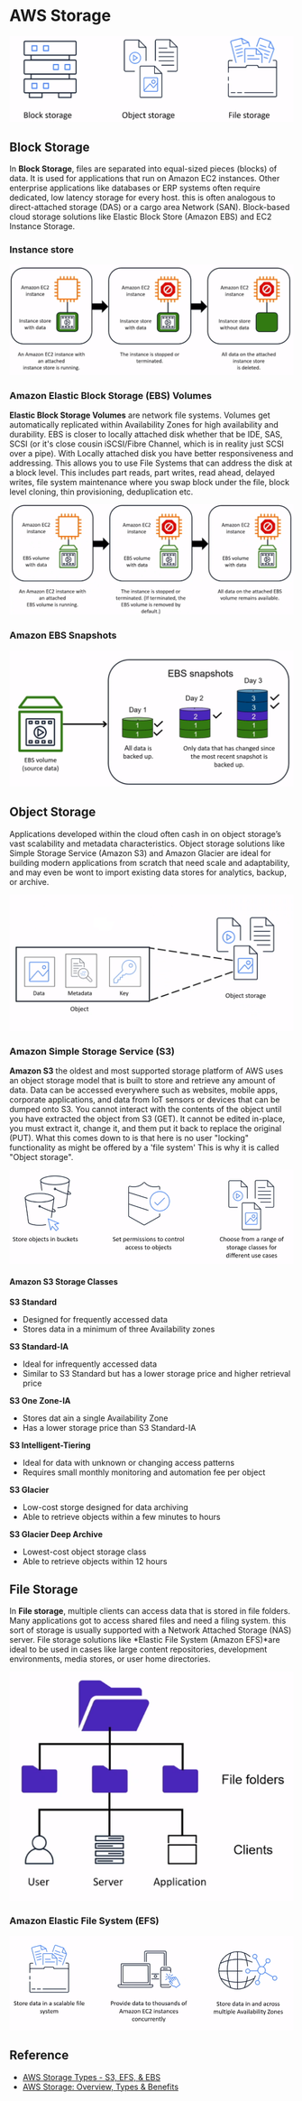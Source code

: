 # AWS Storage

![storage-types](assets/img/storage-types.png)

## Block Storage
In **Block Storage**, files are separated into equal-sized pieces (blocks) of data. It is used for applications that run on Amazon EC2 instances. Other enterprise applications like databases or ERP systems often require dedicated, low latency storage for every host. this is often analogous to direct-attached storage (DAS) or a cargo area Network (SAN). Block-based cloud storage solutions like Elastic Block Store (Amazon EBS) and EC2 Instance Storage.

### Instance store
![instance-store](assets/img/instance-store.png)

### Amazon Elastic Block Storage (EBS) Volumes
**Elastic Block Storage Volumes** are network file systems. Volumes get automatically replicated within Availability Zones for high availability and durability. EBS is closer to locally attached disk whether that be IDE, SAS, SCSI (or it's close cousin iSCSI/Fibre Channel, which is in reality just SCSI over a pipe). With Locally attached disk you have better responsiveness and addressing. This allows you to use File Systems that can address the disk at a block level. This includes part reads, part writes, read ahead, delayed writes, file system maintenance where you swap block under the file, block level cloning, thin provisioning, deduplication etc. 

![ebs-volumes](assets/img/ebs-volumes.png)

### Amazon EBS Snapshots
![ebs-snapshots](assets/img/ebs-snapshots.png)

## Object Storage
Applications developed within the cloud often cash in on object storage’s vast scalability and metadata characteristics. Object storage solutions like  Simple Storage Service (Amazon S3) and Amazon Glacier are ideal for building modern applications from scratch that need scale and adaptability, and may even be wont to import existing data stores for analytics, backup, or archive.

![object-storage](assets/img/object-storage.png)

### Amazon Simple Storage Service (S3)
**Amazon S3** the oldest and most supported storage platform of AWS uses an object storage model that is built to store and retrieve any amount of data. Data can be accessed everywhere such as websites, mobile apps, corporate applications, and data from IoT sensors or devices that can be dumped onto S3. You cannot interact with the contents of the object until you have extracted the object from S3  (GET). It cannot be edited in-place, you must extract it, change it, and them put it back to replace the original (PUT). What this comes down to is that here is no user "locking" functionality as might be offered by a 'file system' This is why it is called "Object storage".

![AWS Simple Storage Service](assets/img/aws-s3.png)

#### Amazon S3 Storage Classes

**S3 Standard**
* Designed for frequently accessed data
* Stores data in a minimum of three Availability zones

**S3 Standard-IA**
* Ideal for infrequently accessed data
* Similar to S3 Standard but has a lower storage price and higher retrieval price

**S3 One Zone-IA**
* Stores dat ain a single Availability Zone
* Has a lower storage price than S3 Standard-IA

**S3 Intelligent-Tiering**
* Ideal for data with unknown or changing access patterns
* Requires small monthly monitoring and automation fee per object

**S3 Glacier**
* Low-cost storge designed for data archiving
* Able to retrieve objects within a few minutes to hours

**S3 Glacier Deep Archive**
* Lowest-cost object storage class
* Able to retrieve objects within 12 hours

## File Storage
In **File storage**, multiple clients can access data that is stored in file folders. Many applications got to access shared files and need a filing system. this sort of storage is usually supported with a Network Attached Storage (NAS) server. File storage solutions like *Elastic File System (Amazon EFS)*are ideal to be used in cases like large content repositories, development environments, media stores, or user home directories.

![File Storage](assets/img/file-storage.png)

### Amazon Elastic File System (EFS)
![amazon-efs](assets/img/amazon-efs.png)

## Reference
* [AWS Storage Types - S3, EFS, & EBS](https://help.acloud.guru/hc/en-us/articles/115002011194-AWS-Storage-Types-S3-EFS-EBS)
* [AWS Storage: Overview, Types & Benefits](https://k21academy.com/amazon-web-services/aws-solutions-architect/aws-storage-overview-types-benefits/)